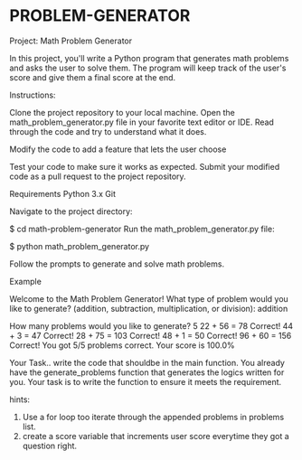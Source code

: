# PROBLEM-GENERATOR
Project: Math Problem Generator

In this project, you'll write a Python program that generates math problems and asks the user to solve them. The program will keep track of the user's score and give them a final score at the end.

Instructions:

Clone the project repository to your local machine.
Open the math_problem_generator.py file in your favorite text editor or IDE.
Read through the code and try to understand what it does.

Modify the code to add a feature that lets the user choose 

Test your code to make sure it works as expected.
Submit your modified code as a pull request to the project repository.

Requirements
Python 3.x
Git

Navigate to the project directory:

$ cd math-problem-generator
Run the math_problem_generator.py file:

$ python math_problem_generator.py

Follow the prompts to generate and solve math problems.

Example

Welcome to the Math Problem Generator!
What type of problem would you like to generate? (addition, subtraction, multiplication, or division): addition

How many problems would you like to generate? 5
22 + 56 = 78
Correct!
44 + 3 = 47
Correct!
28 + 75 = 103
Correct!
48 + 1 = 50
Correct!
96 + 60 = 156
Correct!
You got 5/5 problems correct. Your score is 100.0%


Your Task..
write the code that shouldbe in the main function.
You already have the  generate_problems function that generates the logics written for you. Your task is to write the function to ensure it meets the requirement. 

hints:
1. Use a for loop too iterate through the appended problems in problems list. 
2. create a score variable that increments user score everytime they got a question right.

